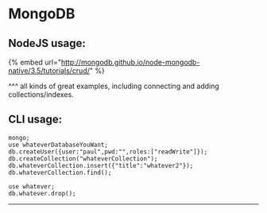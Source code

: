 # MongoDB

## NodeJS usage:

{% embed url="http://mongodb.github.io/node-mongodb-native/3.5/tutorials/crud/" %}

^^^ all kinds of great examples, including connecting and adding collections/indexes.

## CLI usage:

```text
mongo;    
use whateverDatabaseYouWant;    
db.createUser({user:"paul",pwd:"",roles:["readWrite"]});    
db.createCollection("whateverCollection");    
db.whateverCollection.insert({"title":"whatever2"});    
db.whateverCollection.find();

use whatever;    
db.whatever.drop();
```

---





